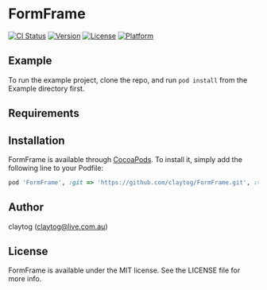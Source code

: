# FormFrame

[![CI Status](https://img.shields.io/travis/claytog/FormFrame.svg?style=flat)](https://travis-ci.org/claytog/FormFrame)
[![Version](https://img.shields.io/cocoapods/v/FormFrame.svg?style=flat)](https://cocoapods.org/pods/FormFrame)
[![License](https://img.shields.io/cocoapods/l/FormFrame.svg?style=flat)](https://cocoapods.org/pods/FormFrame)
[![Platform](https://img.shields.io/cocoapods/p/FormFrame.svg?style=flat)](https://cocoapods.org/pods/FormFrame)

## Example

To run the example project, clone the repo, and run `pod install` from the Example directory first.

## Requirements

## Installation

FormFrame is available through [CocoaPods](https://cocoapods.org). To install
it, simply add the following line to your Podfile:

```ruby
pod 'FormFrame', :git => 'https://github.com/claytog/FormFrame.git', :tag => 'v0.0.3'
```

## Author

claytog (claytog@live.com.au)

## License

FormFrame is available under the MIT license. See the LICENSE file for more info.

